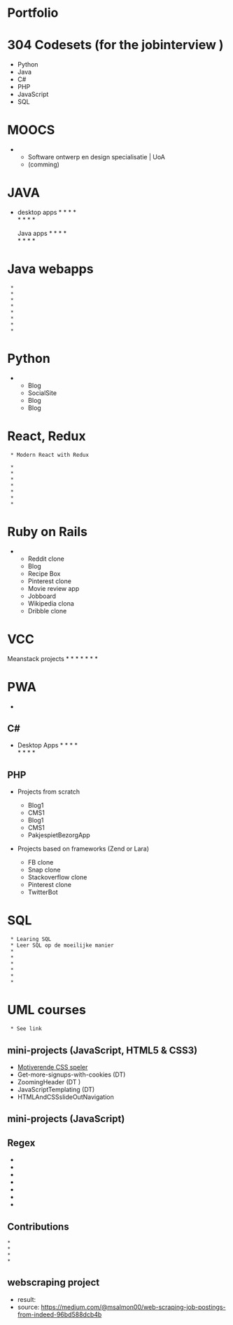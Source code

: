 # Portfolio 



# 304 Codesets (for the jobinterview )
* Python 
* Java 
* C# 
* PHP 
* JavaScript 
* SQL 

# MOOCS 
 * 
     * Software ontwerp en design specialisatie | UoA 
     * (comming)


# JAVA 
 * desktop apps
     *
     *
     *
     *   
     *
     *
     *
     *
     
     Java apps
     *
     *
     *
     *   
     *
     *
     *
     *
 
 # Java webapps 
     *
     *
     *
     *   
     *
     *
     *
     *


# Python 
 * 
     * Blog 
     * SocialSite   
     * Blog 
     * Blog 

# React, Redux 
     * Modern React with Redux
   
     *
     *
     *   
     *
     *
     *
     * 

# Ruby on Rails 
 *   * Reddit clone 
     * Blog  
     * Recipe Box 
     * Pinterest clone  
     * Movie review app  
     * Jobboard 
     * Wikipedia clona 
     * Dribble clone 
     
# VCC
 Meanstack projects 
*
*
*
*
*
*
*
        
# PWA 
  *  

## C#
 * Desktop Apps
     *
     *
     *
     *   
     *
     *
     *
     *
     
## PHP
 * Projects from scratch
     * Blog1 
     * CMS1 
     * Blog1 
     * CMS1
     * PakjespietBezorgApp
 
 * Projects based on frameworks (Zend or Lara) 
     * FB clone 
     * Snap clone  
     * Stackoverflow clone 
     * Pinterest clone 
     * TwitterBot 


# SQL
     * Learing SQL 
     * Leer SQL op de moeilijke manier  
     * 
     *   
     *
     *
     *
     *
     
 # UML courses 
     * See link  
     
    

## mini-projects (JavaScript, HTML5 & CSS3)   
* [Motiverende CSS speler](https://github.com/rickadams2/CSSmuziekSpeler)
* Get-more-signups-with-cookies (DT)
* ZoomingHeader (DT )
* JavaScriptTemplating (DT) 
* HTMLAndCSSslideOutNavigation  


## mini-projects (JavaScript)



## Regex 
*
*
*
*
*
*
*

## Contributions
    * 
    * 
    *
    *
  

## webscraping project
* result: 
* source: https://medium.com/@msalmon00/web-scraping-job-postings-from-indeed-96bd588dcb4b 




